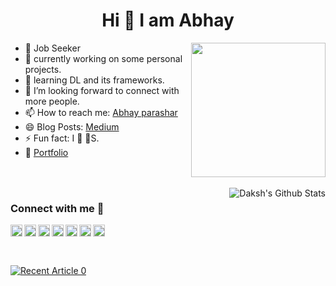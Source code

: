 <h1 align='center'> Hi 👋 I am Abhay</h1>

<img align='right' src="https://i.imgur.com/OTKgDSt.gif" width="215">

       
* 🎯 Job Seeker
* 🤔 currently working on some personal projects.
* 🌱 learning DL and its frameworks.
* 👯 I’m looking forward to connect with more people.
* 📫 How to reach me: [Abhay parashar](mailto:parasharabhay13@gmail.com)
* 😄 Blog Posts: [Medium](https://abhayparashar31.medium.com/)
* ⚡ Fun fact: I 🧡 🐶S.
* 💼 [Portfolio](https://abhayparashar31.github.io/Portfolio/)

<br />
<br />


<img align="right" alt="Daksh's Github Stats" src="https://github-readme-stats.vercel.app/api?username=Abhayparashar31&show_icons=true&&hide=issues,contribscount_private=true&theme=buefy" />


### Connect with me 📡

[<img align="left" alt="Twitter" width="19px" src="https://cdn.jsdelivr.net/npm/simple-icons@v3/icons/twitter.svg" />][twitter]
[<img align="left" alt="LinkedIn" width="19px" src="https://cdn.jsdelivr.net/npm/simple-icons@v3/icons/linkedin.svg" />][linkedin]
[<img align="left" alt="Instagram" width="19px" src="https://cdn.jsdelivr.net/npm/simple-icons@v3/icons/instagram.svg" />][instagram]
[<img align="left" alt="Facebook" width="19px" src="https://cdn.jsdelivr.net/npm/simple-icons@v3/icons/facebook.svg" />][facebook]
[<img align="left" alt="LinkedIn" width="19px" src="https://cdn.jsdelivr.net/npm/simple-icons@v3/icons/gmail.svg" />][email]
[<img align="left" alt="Instagram" width="19px" src="https://cdn.jsdelivr.net/npm/simple-icons@v3/icons/medium.svg" />][medium]
[<img align="left" alt="Instagram" width="19px" src="https://cdn.jsdelivr.net/npm/simple-icons@v3/icons/kaggle.svg" />][kaggle]

<br><br>

<br>
<a target="_blank" href="https://github-readme-medium-recent-article.vercel.app/medium/@abhayparashar31/0"><img src="https://github-readme-medium-recent-article.vercel.app/medium/@abhayparashar31/0" alt="Recent Article 0"> 
<br>

[website]: https://abhayparashar31.github.io/Portfolio/
[twitter]: https://twitter.com/abhayparashar31
[instagram]: https://www.instagram.com/abhayparashar31
[linkedin]: https://www.linkedin.com/in/abhayparashar31/

[medium]: https://abhayparashar31.medium.com/
[email]: mailto:parasharabhay13@gmail.com
[facebook]:https://www.facebook.com/parashar.abhay.7
[kaggle]: https://www.kaggle.com/abhayparashar31

